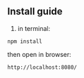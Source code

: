 ## Install guide

1. in terminal:
```shell
npm install
```

then open in browser:
```shell
http://localhost:8080/
```
